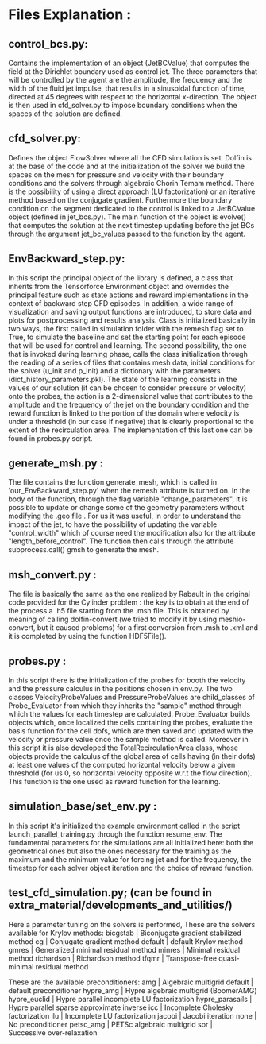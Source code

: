 # Files Explanation :

## control_bcs.py: 

Contains the implementation of an object (JetBCValue) that computes the field at the Dirichlet boundary used as control jet. The three parameters that will be controlled by the agent are the amplitude, the frequency and the width of the fluid jet impulse, that results in a sinusoidal function of time, directed at 45 degrees with respect to the horizontal x-direction.
The object is then used in cfd_solver.py to impose boundary conditions when the spaces of the solution are defined.

## cfd_solver.py: 

Defines the object FlowSolver where all the CFD simulation is set. Dolfin is at the base of the code and at the initialization of the solver we build the spaces on the mesh for pressure and velocity with their boundary conditions and the solvers through algebraic Chorin Temam method.
There is the possibility of using a direct approach (LU factorization) or an iterative method based on the conjugate gradient.
Furthermore the boundary condition on the segment dedicated to the control is linked to a JetBCValue object (defined in jet_bcs.py). 
The main function of the object is evolve() that computes the solution at the next timestep updating before the jet BCs through the argument jet_bc_values passed to the function by the agent.


## EnvBackward_step.py:

In this script the principal object of the library is defined, a class that inherits from the Tensorforce Environment object and overrides the principal feature such as state actions and reward implementations in the context of backward step CFD episodes. In addition, a wide range of visualization and saving output functions are introduced, to store data and plots for postprocessing and results analysis. 
Class is initialized basically in two ways, the first called in simulation folder with the remesh flag set to True, to simulate the baseline and set the starting point for each episode that will be used for control and learning. The second possibility, the one that is invoked during learning phase, calls the class initialization through the reading of a series of files that contains mesh data, initial conditions for the solver (u_init and p_init) and a dictionary with the parameters (dict_history_parameters.pkl).
The state of the learning consists in the values of our solution (it can be chosen to consider pressure or velocity) onto the probes, the action is a 2-dimensional value that contributes to the amplitude and the frequency of the jet on the boundary condition and the reward function is linked to the portion of the domain where velocity is under a threshold (in our case if negative) that is clearly proportional to the extent of the recirculation area. The implementation of this last one can be found in probes.py script.



## generate_msh.py :

The file contains the function generate_mesh, which is called in 'our_EnvBackward_step.py' when the remesh attribute is turned on.
In the body of the function, through the flag variable "change_parameters", it is possible to update or change some of the geometry parameters without modifying the .geo file . For us it was useful, in order to understand the impact of the jet, to have the possibility of updating the variable "control_width" which of course need the modification also for the attribute "length_before_control".
The function then calls through the attribute subprocess.call() gmsh to generate the mesh.


## msh_convert.py : 

The file is basically the same as the one realized by Rabault in the original code provided for the Cylinder problem : the key is to obtain at the end of the process a .h5 file starting from the .msh file. This is obtained by meaning of calling dolfin-convert (we tried to modify it by using meshio-convert, but it caused problems) for a first conversion from .msh to .xml and it is completed by using the function HDF5File().

## probes.py :

In this script there is the initialization of the probes for booth the velocity and the pressure calculus in the positions chosen in env.py. The two classes VelocityProbeValues and PressureProbeValues are child_classes of Probe_Evaluator from which they inherits the "sample" method through which the values for each timestep are calculated. Probe_Evaluator builds objects which, once localized the cells containing the probes, evaluate the basis function for the cell dofs, which are then saved and updated with the velocity or pressure value once the sample method is called. 
Moreover in this script it is also developed the TotalRecirculationArea class, whose objects provide the calculus of the global area of cells having (in their dofs) at least one values of the computed horizontal velocity below a given threshold (for us 0, so horizontal velocity opposite w.r.t the flow direction). This function is the one used as reward function for the learning. 


## simulation_base/set_env.py :

In this script it's initialized the example environment called in the script launch_parallel_training.py through the function resume_env.
The fundamental parameters for the simulations are all initialized here: both the geometrical ones but also the ones necessary for the training as the maximum and the minimum value for forcing jet and for the frequency, the timestep for each solver object iteration and the choice of reward function.


## test_cfd_simulation.py; (can be found in extra_material/developments_and_utilities/)

Here a parameter tuning on the solvers is performed, 
These are the solvers available for Krylov methods:
bicgstab      		|  Biconjugate gradient stabilized method 
cg            	 	|  Conjugate gradient method 
default        		|  default Krylov method
gmres         	 	|  Generalized minimal residual method
minres         		|  Minimal residual method
richardson     		|  Richardson method
tfqmr          		|  Transpose-free quasi-minimal residual method

These are the available preconditioners:
amg              		|  Algebraic multigrid
default          		|  default preconditioner
hypre_amg       		|  Hypre algebraic multigrid (BoomerAMG)
hypre_euclid     		|  Hypre parallel incomplete LU factorization
hypre_parasails  	        |  Hypre parallel sparse approximate inverse 
icc              		|  Incomplete Cholesky factorization
ilu              		|  Incomplete LU factorization
jacobi          	 	|  Jacobi iteration 
none             		|  No preconditioner
petsc_amg        		|  PETSc algebraic multigrid
sor              		|  Successive over-relaxation